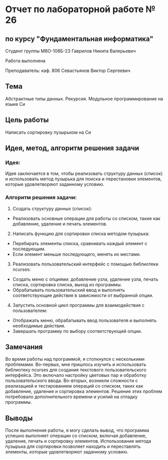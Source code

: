 # Отчет по лабораторной работе № 26
## по курсу "Фундаментальная информатика"

Студент группы M8О-108Б-23 Гаврилов Никита Валерьевич

Работа выполнена

Преподаватель: каф. 806 Севастьянов Виктор Сергеевич

## Тема
Абстрактные типы данных. Рекурсия. Модульное программирование на языке Си

## Цель работы
Написать сортировку пузырьком на Си

## Идея, метод, алгоритм решения задачи
### Идея:
Идея заключается в том, чтобы реализовать структуру данных (список) и использовать метод пузырька для поиска и перестановки элементов, которые удовлетворяют заданному условию.

### Алгоритм решения задачи:

1) Создать структуру данных (список):
* Реализовать основные операции для работы со списком, такие как добавление, удаление и печать элементов.
2) Написать функцию для сортировки списка методом пузырька:
* Перебирать элементы списка, сравнивать каждый элемент с последующим.
* Если элемент меньше последующего, менять их местами.
3) Реализовать пользовательский интерфейс с помощью библиотеки ncurses:
* Создать меню с опциями: добавление узла, удаление узла, печать списка, сортировка списка, выход из программы.
* Обрабатывать пользовательский ввод и выполнять соответствующие действия в зависимости от выбранной опции.
4) Запустить основной цикл программы для взаимодействия с пользователем:
* Отображать меню, обрабатывать ввод пользователя и выполнять необходимые действия.
* Завершать программу по выбору соответствующей опции.

## Замечания

Во время работы над программой, я столкнулся с несколькими проблемами. Во-первых, мне пришлось изучить и использовать библиотеку ncurses для создания текстового пользовательского интерфейса. Это включало настройку цветовых пар и обработку пользовательского ввода. Во-вторых, возникли сложности с реализацией и тестированием операций со списком, таких как добавление, удаление и сортировка элементов. Решение этих проблем потребовало дополнительного времени и усилий на отладку программы.
## Выводы

После выполнения работы, я могу сделать вывод, что программа успешно выполняет операции со списком, включая добавление, удаление, печать и сортировку элементов. Использование метода пузырька для сортировки позволяет находить и переставлять элементы, которые удовлетворяют заданному условию.
